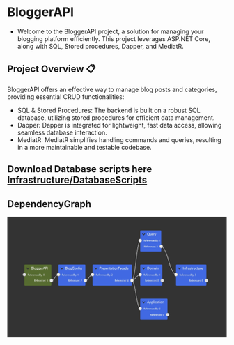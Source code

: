 # BloggerAPI 

- Welcome to the BloggerAPI project, a solution for managing your blogging platform efficiently. This project leverages ASP.NET Core, along with SQL, Stored procedures, Dapper, and MediatR. 

## Project Overview 📋
BloggerAPI offers an effective way to manage blog posts and categories, providing essential CRUD functionalities:

- SQL & Stored Procedures: The backend is built on a robust SQL database, utilizing stored procedures for efficient data management.
- Dapper: Dapper is integrated for lightweight, fast data access, allowing seamless database interaction.
- MediatR: MediatR simplifies handling commands and queries, resulting in a more maintainable and testable codebase.

## Download Database scripts here  [Infrastructure/DatabaseScripts](Infrastructure/DatabaseScripts)


## DependencyGraph
![GRAPH](Infrastructure/DatabaseScripts/DependencyGraph.jpg "Dependency Graph")
